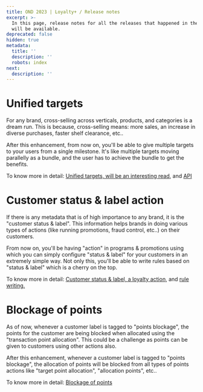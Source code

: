 ```yaml
---
title: OND 2023 | Loyalty+ / Release notes
excerpt: >-
  In this page, release notes for all the releases that happened in the OND23
  will be available.
deprecated: false
hidden: true
metadata:
  title: ''
  description: ''
  robots: index
next:
  description: ''
---
```

# Unified targets

For any brand, cross-selling across verticals, products, and categories is a dream run. This is because, cross-selling means: more sales, an increase in diverse purchases, faster shelf clearance, etc.. 

After this enhancement, from now on, you'll be able to give multiple targets to your users from a single milestone. It's like multiple targets moving parallelly as a bundle, and the user has to achieve the bundle to get the benefits.

To know more in detail: [Unified targets, will be an interesting read](https://docs.capillarytech.com/docs/unified-milestones), and [API](https://docs.capillarytech.com/reference/create-unified-targets)

# Customer status & label action

If there is any metadata that is of high importance to any brand, it is the "customer status & label". This information helps brands in doing various types of actions (like running promotions, fraud control, etc..) on their customers.

From now on, you'll be having "action" in programs & promotions using which you can simply configure "status & label" for your customers in an extremely simple way. Not only this, you'll be able to write rules based on "status & label" which is a cherry on the top.

To know more in detail: [Customer status & label, a loyalty action](https://docs.capillarytech.com/docs/actions#customer-status--label), and [rule writing.](https://docs.capillarytech.com/docs/avgbasket-size#attribute---customer-status--label)

# Blockage of points

As of now, whenever a customer label is tagged to "points blockage", the points for the customer are being blocked when allocated using the "transaction point allocation". This could be a challenge as points can be given to customers using other actions also.

After this enhancement, whenever a customer label is tagged to "points blockage", the allocation of points will be blocked from all types of points actions like "target point allocation", "allocation points", etc..

To know more in detail: [Blockage of points](https://docs.capillarytech.com/docs/customer-2#suspended-fraud-suspected-fraud-confirmed-and-internal-customer-status)
